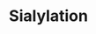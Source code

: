---
annotations:
- id: PW:0000432
  parent: regulatory pathway
  type: Pathway Ontology
  value: protein modification pathway
- id: PW:0000004
  parent: regulatory pathway
  type: Pathway Ontology
  value: regulatory pathway
authors:
- Khanspers
description: 'This pathway describes the biosynthesis, activation and transfer of
  the sialic acid Neu5Ac to glycoproteins. Sialic acids are acidic sugar molecules
  that commonly occur as the terminal sugar as part of glycoproteins and glycolipids
  on the surface of cells. Sialylated conjugates play important roles in many processes,
  including cell recognition and signaling, neuronal development, cancer metastasis
  and bacterial or viral infection. The two most commonly mammalian sialic acids are
  N-acetylneuraminic acid (Neu5Ac) and N-glycolylneuraminic acid (Neu5Gc).  This pathway
  was modeled based on figure 1 from [https://europepmc.org/article/MED/31979120 Zhou
  et al]. '
last-edited: 2023-03-29
organisms:
- Homo sapiens
redirect_from:
- /index.php/Pathway:WP5151
- /instance/WP5151
- /instance/WP5151_r126030
revision: r126030
schema-jsonld:
- '@context': https://schema.org/
  '@id': https://wikipathways.github.io/pathways/WP5151.html
  '@type': Dataset
  creator:
    '@type': Organization
    name: WikiPathways
  description: 'This pathway describes the biosynthesis, activation and transfer of
    the sialic acid Neu5Ac to glycoproteins. Sialic acids are acidic sugar molecules
    that commonly occur as the terminal sugar as part of glycoproteins and glycolipids
    on the surface of cells. Sialylated conjugates play important roles in many processes,
    including cell recognition and signaling, neuronal development, cancer metastasis
    and bacterial or viral infection. The two most commonly mammalian sialic acids
    are N-acetylneuraminic acid (Neu5Ac) and N-glycolylneuraminic acid (Neu5Gc).  This
    pathway was modeled based on figure 1 from [https://europepmc.org/article/MED/31979120
    Zhou et al]. '
  keywords:
  - ''
  - CMAS
  - CMP-N-acetyl-beta-neuraminic acid
  - GNE
  - Glucose
  - N-acetyl-D-mannosamine
  - N-acetylneuraminic acid
  - N-acetylneuraminic acid 9-phosphate
  - NANP
  - NANS
  - SLC35A1
  - aldehydo-N-acetyl-D-mannosamine 6-phosphate
  license: CC0
  name: 'Sialylation '
seo: CreativeWork
title: 'Sialylation '
wpid: WP5151
---